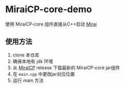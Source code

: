 # MiraiCP-core-demo

使用 MiraiCP-core 组件直接从C++启动 [Mirai](https://github.com/mamoe/mirai)

## 使用方法
1. clone 本仓库
2. 确保本地有 jdk 环境
3. 从 [MiraiCP](https://github.com/Nambers/MiraiCP) release 下载最新的 MiraiCP-core jar组件
4. 在 `main.cpp` 中更改jar对应位置
5. 运行 main 方法